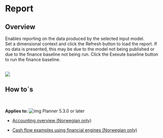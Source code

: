 # Report

## Overview
Enables reporting on the data produced by the selected input model.<br/>
Set a dimensional context and click the Refresh button to load the report. If no data is presented, this may be due to the model not being published or due to the finance baseline not being run. Click the Exexute baseline button to run the finance baseline.<br/>
<br/>

![](https://profitbasedocs.blob.core.windows.net/enduserhelp/images/FinanceNativeReport.JPG)

## How to`s

<br/>

**Applies to:** ![img](https://profitbasedocs.blob.core.windows.net/icons/yes-icon.png) Planner 5.3.0 or later

-  [Accounting overview (Norwegian only)](https://profitbasedocs.blob.core.windows.net/enduserhelp/files/V5.3/Profitbase%20-%20Grunnleggende%20om%20bokf%C3%B8ring.pdf)<br/>

-  [Cash flow examples using financial engines (Norwegian only)](https://profitbasedocs.blob.core.windows.net/enduserhelp/files/V5.3/Profitbase%20-%20Kontantstr%C3%B8m%20med%20Planner.pdf)<br/>

<br/>